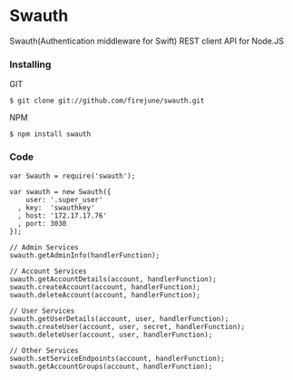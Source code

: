 # Swauth

Swauth(Authentication middleware for Swift) REST client API for Node.JS

### Installing

GIT

    $ git clone git://github.com/firejune/swauth.git

NPM

    $ npm install swauth
    
### Code
    var Swauth = require('swauth');

    var swauth = new Swauth({
        user: '.super_user'
      , key:  'swauthkey'
      , host: '172.17.17.76'
      , port: 3030
    });

    // Admin Services
    swauth.getAdminInfo(handlerFunction);

    // Account Services
    swauth.getAccountDetails(account, handlerFunction);
    swauth.createAccount(account, handlerFunction);
    swauth.deleteAccount(account, handlerFunction);
    
    // User Services
    swauth.getUserDetails(account, user, handlerFunction);
    swauth.createUser(account, user, secret, handlerFunction);
    swauth.deleteUser(account, user, handlerFunction);

    // Other Services
    swauth.setServiceEndpoints(account, handlerFunction);
    swauth.getAccountGroups(account, handlerFunction);